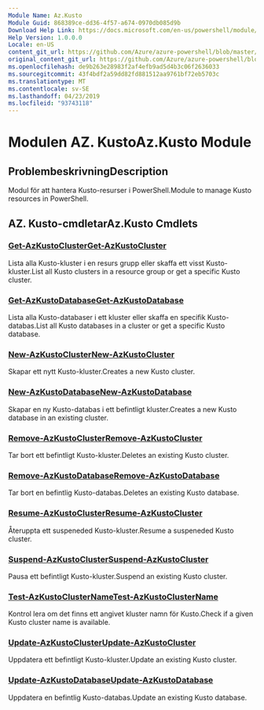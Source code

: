 ```yaml
---
Module Name: Az.Kusto
Module Guid: 868389ce-dd36-4f57-a674-0970db085d9b
Download Help Link: https://docs.microsoft.com/en-us/powershell/module/az.kusto
Help Version: 1.0.0.0
Locale: en-US
content_git_url: https://github.com/Azure/azure-powershell/blob/master/src/Kusto/Kusto/help/Az.Kusto.md
original_content_git_url: https://github.com/Azure/azure-powershell/blob/master/src/Kusto/Kusto/help/Az.Kusto.md
ms.openlocfilehash: de9b263e28983f2af4efb9ad5d4b3c06f2636033
ms.sourcegitcommit: 43f4bdf2a59dd82fd881512aa9761bf72eb5703c
ms.translationtype: MT
ms.contentlocale: sv-SE
ms.lasthandoff: 04/23/2019
ms.locfileid: "93743118"
---
```

# <span data-ttu-id="52da7-101">Modulen AZ. Kusto</span><span class="sxs-lookup"><span data-stu-id="52da7-101">Az.Kusto Module</span></span>
## <span data-ttu-id="52da7-102">Problembeskrivning</span><span class="sxs-lookup"><span data-stu-id="52da7-102">Description</span></span>
<span data-ttu-id="52da7-103">Modul för att hantera Kusto-resurser i PowerShell.</span><span class="sxs-lookup"><span data-stu-id="52da7-103">Module to manage Kusto resources in PowerShell.</span></span>

## <span data-ttu-id="52da7-104">AZ. Kusto-cmdletar</span><span class="sxs-lookup"><span data-stu-id="52da7-104">Az.Kusto Cmdlets</span></span>
### [<span data-ttu-id="52da7-105">Get-AzKustoCluster</span><span class="sxs-lookup"><span data-stu-id="52da7-105">Get-AzKustoCluster</span></span>](Get-AzKustoCluster.md)
<span data-ttu-id="52da7-106">Lista alla Kusto-kluster i en resurs grupp eller skaffa ett visst Kusto-kluster.</span><span class="sxs-lookup"><span data-stu-id="52da7-106">List all Kusto clusters in a resource group or get a specific Kusto cluster.</span></span>

### [<span data-ttu-id="52da7-107">Get-AzKustoDatabase</span><span class="sxs-lookup"><span data-stu-id="52da7-107">Get-AzKustoDatabase</span></span>](Get-AzKustoDatabase.md)
<span data-ttu-id="52da7-108">Lista alla Kusto-databaser i ett kluster eller skaffa en specifik Kusto-databas.</span><span class="sxs-lookup"><span data-stu-id="52da7-108">List all Kusto databases in a cluster or get a specific Kusto database.</span></span>

### [<span data-ttu-id="52da7-109">New-AzKustoCluster</span><span class="sxs-lookup"><span data-stu-id="52da7-109">New-AzKustoCluster</span></span>](New-AzKustoCluster.md)
<span data-ttu-id="52da7-110">Skapar ett nytt Kusto-kluster.</span><span class="sxs-lookup"><span data-stu-id="52da7-110">Creates a new Kusto cluster.</span></span>

### [<span data-ttu-id="52da7-111">New-AzKustoDatabase</span><span class="sxs-lookup"><span data-stu-id="52da7-111">New-AzKustoDatabase</span></span>](New-AzKustoDatabase.md)
<span data-ttu-id="52da7-112">Skapar en ny Kusto-databas i ett befintligt kluster.</span><span class="sxs-lookup"><span data-stu-id="52da7-112">Creates a new Kusto database in an existing cluster.</span></span>

### [<span data-ttu-id="52da7-113">Remove-AzKustoCluster</span><span class="sxs-lookup"><span data-stu-id="52da7-113">Remove-AzKustoCluster</span></span>](Remove-AzKustoCluster.md)
<span data-ttu-id="52da7-114">Tar bort ett befintligt Kusto-kluster.</span><span class="sxs-lookup"><span data-stu-id="52da7-114">Deletes an existing Kusto cluster.</span></span>

### [<span data-ttu-id="52da7-115">Remove-AzKustoDatabase</span><span class="sxs-lookup"><span data-stu-id="52da7-115">Remove-AzKustoDatabase</span></span>](Remove-AzKustoDatabase.md)
<span data-ttu-id="52da7-116">Tar bort en befintlig Kusto-databas.</span><span class="sxs-lookup"><span data-stu-id="52da7-116">Deletes an existing Kusto database.</span></span>

### [<span data-ttu-id="52da7-117">Resume-AzKustoCluster</span><span class="sxs-lookup"><span data-stu-id="52da7-117">Resume-AzKustoCluster</span></span>](Resume-AzKustoCluster.md)
<span data-ttu-id="52da7-118">Återuppta ett suspeneded Kusto-kluster.</span><span class="sxs-lookup"><span data-stu-id="52da7-118">Resume a suspeneded Kusto cluster.</span></span>

### [<span data-ttu-id="52da7-119">Suspend-AzKustoCluster</span><span class="sxs-lookup"><span data-stu-id="52da7-119">Suspend-AzKustoCluster</span></span>](Suspend-AzKustoCluster.md)
<span data-ttu-id="52da7-120">Pausa ett befintligt Kusto-kluster.</span><span class="sxs-lookup"><span data-stu-id="52da7-120">Suspend an existing Kusto cluster.</span></span>

### [<span data-ttu-id="52da7-121">Test-AzKustoClusterName</span><span class="sxs-lookup"><span data-stu-id="52da7-121">Test-AzKustoClusterName</span></span>](Test-AzKustoClusterName.md)
<span data-ttu-id="52da7-122">Kontrol lera om det finns ett angivet kluster namn för Kusto.</span><span class="sxs-lookup"><span data-stu-id="52da7-122">Check if a given Kusto cluster name is available.</span></span>

### [<span data-ttu-id="52da7-123">Update-AzKustoCluster</span><span class="sxs-lookup"><span data-stu-id="52da7-123">Update-AzKustoCluster</span></span>](Update-AzKustoCluster.md)
<span data-ttu-id="52da7-124">Uppdatera ett befintligt Kusto-kluster.</span><span class="sxs-lookup"><span data-stu-id="52da7-124">Update an existing Kusto cluster.</span></span>

### [<span data-ttu-id="52da7-125">Update-AzKustoDatabase</span><span class="sxs-lookup"><span data-stu-id="52da7-125">Update-AzKustoDatabase</span></span>](Update-AzKustoDatabase.md)
<span data-ttu-id="52da7-126">Uppdatera en befintlig Kusto-databas.</span><span class="sxs-lookup"><span data-stu-id="52da7-126">Update an existing Kusto database.</span></span>

